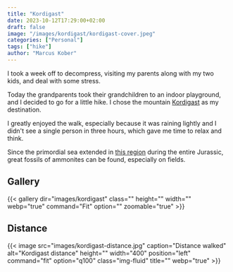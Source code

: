 ```yaml
---
title: "Kordigast"
date: 2023-10-12T17:29:00+02:00
draft: false
image: "/images/kordigast/kordigast-cover.jpeg"
categories: ["Personal"]
tags: ["hike"]
author: "Marcus Kober"
---
```


I took a week off to decompress, visiting my parents along with my two kids, and deal with some stress.

Today the grandparents took their grandchildren to an indoor playground, and I decided to go for a little hike. I chose the mountain [Kordigast](https://en.wikipedia.org/wiki/Kordigast) as my destination.

I greatly enjoyed the walk, especially because it was raining lightly and I didn't see a single person in three hours, which gave me time to relax and think.

Since the primordial sea extended in [this region](https://en.wikipedia.org/wiki/Upper_Franconia) during the entire Jurassic, great fossils of ammonites can be found, especially on fields.

## Gallery

{{< gallery dir="images/kordigast" class="" height="" width="" webp="true" command="Fit" option="" zoomable="true" >}}

## Distance

{{< image src="images/kordigast-distance.jpg" caption="Distance walked" alt="Kordigast distance" height="" width="400" position="left" command="fit" option="q100" class="img-fluid" title="" webp="true" >}}